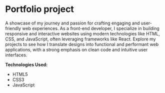 # Portfolio project
A showcase of my journey and passion for crafting engaging and user-friendly web experiences. As a front-end developer, I specialize in building responsive and interactive websites using modern technologies like HTML, CSS, and JavaScript, often leveraging frameworks like React. Explore my projects to see how I translate designs into functional and performant web applications, with a strong emphasis on clean code and intuitive user interfaces.

**Technologies Used:**

* HTML5
* CSS3
* JavaScript
